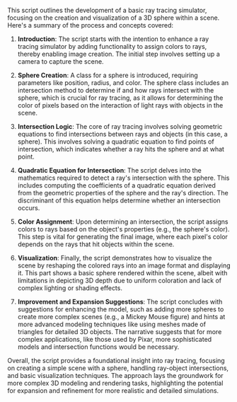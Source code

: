 This script outlines the development of a basic ray tracing simulator, focusing on the creation and visualization of a 3D sphere within a scene. Here's a summary of the process and concepts covered:

1. **Introduction**: The script starts with the intention to enhance a ray tracing simulator by adding functionality to assign colors to rays, thereby enabling image creation. The initial step involves setting up a camera to capture the scene.

2. **Sphere Creation**: A class for a sphere is introduced, requiring parameters like position, radius, and color. The sphere class includes an intersection method to determine if and how rays intersect with the sphere, which is crucial for ray tracing, as it allows for determining the color of pixels based on the interaction of light rays with objects in the scene.

3. **Intersection Logic**: The core of ray tracing involves solving geometric equations to find intersections between rays and objects (in this case, a sphere). This involves solving a quadratic equation to find points of intersection, which indicates whether a ray hits the sphere and at what point.

4. **Quadratic Equation for Intersection**: The script delves into the mathematics required to detect a ray's intersection with the sphere. This includes computing the coefficients of a quadratic equation derived from the geometric properties of the sphere and the ray's direction. The discriminant of this equation helps determine whether an intersection occurs.

5. **Color Assignment**: Upon determining an intersection, the script assigns colors to rays based on the object's properties (e.g., the sphere's color). This step is vital for generating the final image, where each pixel's color depends on the rays that hit objects within the scene.

6. **Visualization**: Finally, the script demonstrates how to visualize the scene by reshaping the colored rays into an image format and displaying it. This part shows a basic sphere rendered within the scene, albeit with limitations in depicting 3D depth due to uniform coloration and lack of complex lighting or shading effects.

7. **Improvement and Expansion Suggestions**: The script concludes with suggestions for enhancing the model, such as adding more spheres to create more complex scenes (e.g., a Mickey Mouse figure) and hints at more advanced modeling techniques like using meshes made of triangles for detailed 3D objects. The narrative suggests that for more complex applications, like those used by Pixar, more sophisticated models and intersection functions would be necessary.

Overall, the script provides a foundational insight into ray tracing, focusing on creating a simple scene with a sphere, handling ray-object intersections, and basic visualization techniques. The approach lays the groundwork for more complex 3D modeling and rendering tasks, highlighting the potential for expansion and refinement for more realistic and detailed simulations.